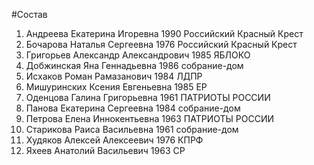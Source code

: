 #Состав
1. Андреева Екатерина Игоревна 1990 Российский Красный Крест
2. Бочарова Наталья Сергеевна 1976 Российский Красный Крест
3. Григорьев Александр Александрович 1985 ЯБЛОКО
4. Добжинская Яна Геннадьевна 1986 собрание-дом
5. Исхаков Роман Рамазанович 1984 ЛДПР
6. Мишуринских Ксения Евгеньевна 1985 ЕР
7. Оденцова Галина Григорьевна 1961 ПАТРИОТЫ РОССИИ
8. Панова Екатерина Сергеевна 1984 собрание-дом
9. Петрова Елена Иннокентьевна 1963 ПАТРИОТЫ РОССИИ
10. Старикова Раиса Васильевна 1961 собрание-дом
11. Худяков Алексей Алексеевич 1976 КПРФ
12. Яхеев Анатолий Васильевич 1963 СР
